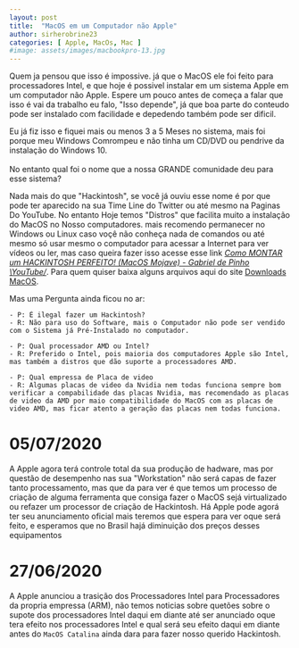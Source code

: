 ```yaml
---
layout: post
title:  "MacOS em um Computador não Apple"
author: sirherobrine23
categories: [ Apple, MacOs, Mac ]
#image: assets/images/macbookpro-13.jpg
---
```


Quem ja pensou que isso é impossive. já que o MacOS ele foi feito para processadores Intel, e que hoje é possivel instalar em um sistema Apple em um computador não Apple. Espere um pouco antes de começa a falar que isso é vai da trabalho eu falo, "Isso depende", já que boa parte do conteudo pode ser instalado com facilidade e depedendo também pode ser dificil.

Eu já fiz isso e fiquei mais ou menos 3 a 5 Meses no sistema, mais foi porque meu Windows Comrompeu e não tinha um CD/DVD ou pendrive da instalação do Windows 10.
<br>
<br>
No entanto qual foi o nome que a nossa GRANDE comunidade deu para esse sistema? 

Nada mais do que "Hackintosh", se você já ouviu esse nome é por que pode ter aparecido na sua Time Line do Twitter ou até mesmo na Paginas Do YouTube. No entanto Hoje temos "Distros" que facilita muito a instalação do MacOS no Nosso computadores. mais recomendo permanecer no Windows ou Linux caso voçê não conheça nada de comandos ou até mesmo só usar mesmo o computador para acessar a Internet para ver vídeos ou ler, mas caso queira fazer isso acesse esse link [*Como MONTAR um HACKINTOSH PERFEITO! (MacOS Mojave) - Gabriel de Pinho
 \YouTube/*](https://www.youtube.com/watch?v=0CVCf7e_fds). Para quem quiser baixa alguns arquivos aqui do site [Downloads MacOS](/macos-distros.html).

 Mas uma Pergunta ainda ficou no ar: 
    
    - P: É ilegal fazer um Hackintosh?
    - R: Não para uso do Software, mais o Computador não pode ser vendido com o Sistema já Pré-Instalado no computador.

    - P: Qual processador AMD ou Intel?
    - R: Preferido o Intel, pois maioria dos computadores Apple são Intel, mas também a distros que dão suporte a processadores AMD.

    - P: Qual empressa de Placa de video
    - R: Algumas placas de video da Nvidia nem todas funciona sempre bom verificar a compabilidade das placas Nvidia, mas recomendado as placas de video da AMD por maio compatibilidade do MacOS com as placas de video AMD, mas ficar atento a geração das placas nem todas funciona.



# 05/07/2020

A Apple agora terá controle total da sua produção de hadware, mas por questão de desempenho nas sua "Workstation" não será capas de fazer tanto processamento, mas que da para ver é que temos um processo de criação de alguma ferramenta que consiga fazer o MacOS sejá virtualizado ou refazer um processor de criação de Hackintosh. Há Apple pode agorá ter seu anunciamento oficial mais teremos que espera para ver oque será feito, e esperamos que no Brasil hajá diminuição dos preços desses equipamentos


# 27/06/2020

A Apple anunciou a trasição dos Processadores Intel para Processadores da propria empressa (ARM), não temos noticias sobre quetões sobre o supote dos processadores Intel daqui em diante até ser anunciado oque tera efeito nos processadores Intel e qual será seu efeito daqui em diante antes do `MacOS Catalina` ainda dara para fazer nosso querido Hackintosh. 
